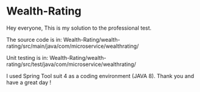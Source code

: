 # Wealth-Rating

Hey everyone,
This is my solution to the professional test.

The source code is in:
Wealth-Rating/wealth-rating/src/main/java/com/microservice/wealthrating/

Unit testing is in:
Wealth-Rating/wealth-rating/src/test/java/com/microservice/wealthrating/

I used Spring Tool suit 4 as a coding environment (JAVA 8).
Thank you and have a great day !
